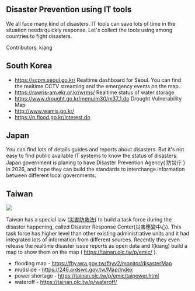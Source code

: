 Disaster Prevention using IT tools
---

We all face many kind of disasters. IT tools can save lots of time in the situation needs quickly response. Let's collect the tools using among countries to fight disasters.

Contributors: kiang

South Korea
--
* https://scpm.seoul.go.kr/ Realtime dashboard for Seoul. You can find the realtime CCTV streaming and the emergency events on the map.
* https://rawris-am.ekr.or.kr/wrms/ Realtime status of water storage
* https://www.drought.go.kr/menu/m30/m37_1.do Drought Vulnerability Map
* http://www.wamis.go.kr/
* https://n.flood.go.kr/interest.do

Japan
--
You can find lots of details guides and reports about disasters. But it's not easy to find public available IT systems to know the status of disasters. Japan government is planing to have Disaster Prevention Agency( 防災庁 ) in 2026, and hope they can build the standards to interchange information between different local governments.

Taiwan
--
![](https://g0v.hackmd.io/_uploads/rJuMTrNigg.png)

Taiwan has a special law ([災害防救法](https://law.moj.gov.tw/LawClass/LawAll.aspx?pcode=D0120014)) to build a task force during the disaster happening, called Disaster Response Center(災害應變中心). This task force has higher level than other existing administrative units and it had integrated lots of information from different sources. Recently they even release the realtime disaster issue reports as open data and I(kiang) build a map to show them on the map ( https://tainan.olc.tw/p/emic/ ).

* flooding map - https://fhy.wra.gov.tw/fhyv2/monitor/disasterMap
* mudslide - https://246.ardswc.gov.tw/Map/Index
* power shortage - https://tainan.olc.tw/p/emic/taipower.html
* wateroff - https://tainan.olc.tw/p/wateroff/